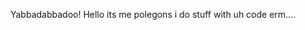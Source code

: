 Yabbadabbadoo! Hello its me polegons i do stuff with uh code erm....

<!---
Polygonz2007/Polygonz2007 is a ✨ special ✨ repository because its `README.md` (this file) appears on your GitHub profile.
You can click the Preview link to take a look at your changes.
--->
